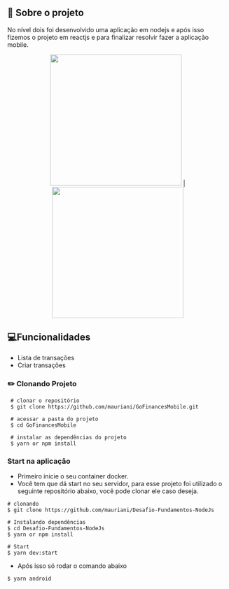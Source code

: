 ## 🚀 Sobre o projeto

No nível dois foi desenvolvido uma aplicação em nodejs e após isso fizemos o projeto em reactjs e para finalizar resolvir fazer a aplicação mobile. 

<p align="center">
  <img src="https://user-images.githubusercontent.com/32397288/114875688-ec1e4880-9dd3-11eb-81bc-2160650524ae.jpg" width="300"> | 
  <img src="https://user-images.githubusercontent.com/32397288/114875692-ecb6df00-9dd3-11eb-9d38-7b8707e8dbbe.jpg" width="300"> 
<p>


## 💻Funcionalidades

- Lista de transações
- Criar transações

### ✏️ Clonando Projeto

```
 # clonar o repositório
 $ git clone https://github.com/mauriani/GoFinancesMobile.git

 # acessar a pasta do projeto
 $ cd GoFinancesMobile

 # instalar as dependências do projeto
 $ yarn or npm install

```

### Start na aplicação

- Primeiro inicie o seu container docker.
- Você tem que dá start no seu servidor, para esse projeto foi utilizado o seguinte repositório abaixo, você pode clonar ele caso deseja.

```tsx
# clonando
$ git clone https://github.com/mauriani/Desafio-Fundamentos-NodeJs

# Instalando dependências 
$ cd Desafio-Fundamentos-NodeJs
$ yarn or npm install

# Start
$ yarn dev:start
```

- Após isso só rodar o comando abaixo

```tsx
$ yarn android
```
